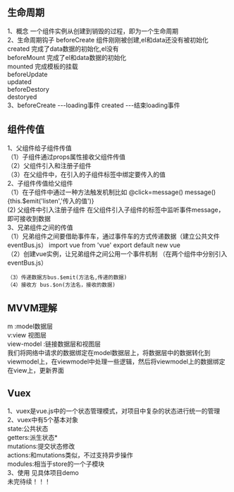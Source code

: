 ## 生命周期
1、概念
一个组件实例从创建到销毁的过程，即为一个生命周期<br>
2、生命周期钩子
 beforeCreate  组件刚刚被创建,el和data还没有被初始化<br>
 created   完成了data数据的初始化,el没有<br>
beforeMount  完成了el和data数据的初始化<br>
 mounted 完成模板的挂载<br>
beforeUpdate<br>
updated<br>
beforeDestory<br>
destoryed<br>
3、beforeCreate ---loading事件
      created ---结束loading事件
## 组件传值
1、父组件给子组件传值<br>
（1）子组件通过props属性接收父组件传值<br>
（2）父组件引入和注册子组件<br>
（3）在父组件中，在引入的子组件标签中绑定要传入的值<br>
2、子组件传值给父组件<br>
  （1）在子组件中通过一种方法触发机制比如 @click=message()
       message(){this.$emit('listen','传入的值')}<br>
   (2) 父组件中引入注册子组件 在父组件引入子组件的标签中监听事件message，即可接收到数据<br>
3、兄弟组件之间的传值<br>
    （1）兄弟组件之间要借助事件车，通过事件车的方式传递数据（建立公共文件eventBus.js）
     import vue from 'vue'
     export default new vue<br>
    （2）创建vue实例，让兄弟组件之间公用一个事件机制
     （在两个组件中分别引入eventBus.js）

    （3）传递数据方bus.$emit(方法名,传递的数据)
    （4）接收方 bus.$on(方法名，接收的数据)

## MVVM理解
m :model数据层<br>
v:view 视图层<br>
view-model :链接数据层和视图层<br>
我们将网络中请求的数据绑定在model数据层上，将数据层中的数据转化到viewmodel上，在viewmodel中处理一些逻辑，然后将viewmodel上的数据绑定在view上，更新界面
## Vuex
1、vuex是vue.js中的一个状态管理模式，对项目中复杂的状态进行统一的管理<br>
2、vuex中有5个基本对象 <br>
      state:公共状态<br>
      getters:派生状态*<br>
      mutations:提交状态修改<br>
      actions:和mutations类似，不过支持异步操作<br>
      modules:相当于store的一个子模块<br>
3、使用 见具体项目demo<br>
未完待续！！！


